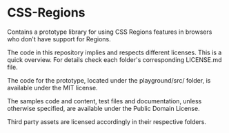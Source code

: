# CSS-Regions

Contains a prototype library for using CSS Regions features in browsers who don't have support for Regions.

The code in this repository implies and respects different licenses. This is a quick overview. For details check each folder's corresponding LICENSE.md file.

The code for the prototype, located under the playground/src/ folder, is available under the MIT license.

The samples code and content, test files and documentation, unless otherwise specified, are available under the Public Domain License.

Third party assets are licensed accordingly in their respective folders.